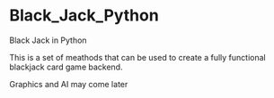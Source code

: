 # Black_Jack_Python
Black Jack in Python

This is a set of meathods that can be used to create a fully functional blackjack card game backend. 

Graphics and AI may come later
